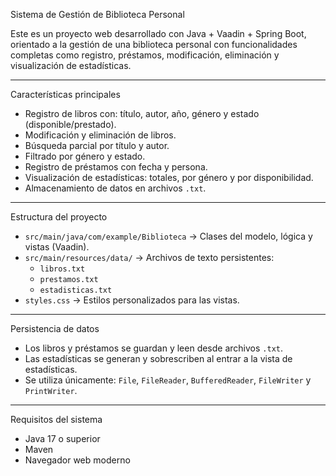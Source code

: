 Sistema de Gestión de Biblioteca Personal

Este es un proyecto web desarrollado con Java + Vaadin + Spring Boot, orientado a la gestión de una biblioteca personal con funcionalidades completas como registro, préstamos, modificación, eliminación y visualización de estadísticas.

---

Características principales

- Registro de libros con: título, autor, año, género y estado (disponible/prestado).
- Modificación y eliminación de libros.
- Búsqueda parcial por título y autor.
- Filtrado por género y estado.
- Registro de préstamos con fecha y persona.
- Visualización de estadísticas: totales, por género y por disponibilidad.
- Almacenamiento de datos en archivos `.txt`.

---

Estructura del proyecto

- `src/main/java/com/example/Biblioteca` → Clases del modelo, lógica y vistas (Vaadin).
- `src/main/resources/data/` → Archivos de texto persistentes:
  - `libros.txt` 
  - `prestamos.txt` 
  - `estadisticas.txt` 
- `styles.css` → Estilos personalizados para las vistas.

---

Persistencia de datos

- Los libros y préstamos se guardan y leen desde archivos `.txt`.
- Las estadísticas se generan y sobrescriben al entrar a la vista de estadísticas.
- Se utiliza únicamente: `File`, `FileReader`, `BufferedReader`, `FileWriter` y `PrintWriter`.

---

Requisitos del sistema

- Java 17 o superior
- Maven
- Navegador web moderno